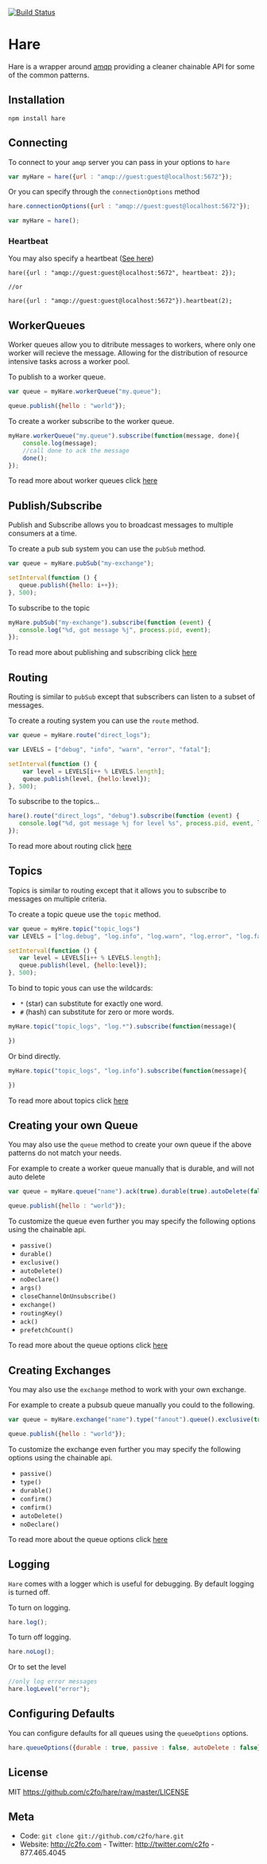 [![Build Status](https://travis-ci.org/C2FO/hare.png)](https://travis-ci.org/C2FO/hare)

# Hare

Hare is a wrapper around [amqp](https://github.com/postwait/node-amqp) providing a cleaner chainable API for some of the common patterns.

## Installation

```
npm install hare
```


## Connecting

To connect to your `amqp` server you can pass in your options to `hare`

```javascript
var myHare = hare({url : "amqp://guest:guest@localhost:5672"});

```

Or you can specify through the `connectionOptions` method

```javascript
hare.connectionOptions({url : "amqp://guest:guest@localhost:5672"});

var myHare = hare();

```

### Heartbeat

You may also specify a heartbeat ([See here](http://www.rabbitmq.com/reliability.html))

```
hare({url : "amqp://guest:guest@localhost:5672", heartbeat: 2});

//or

hare({url : "amqp://guest:guest@localhost:5672"}).heartbeat(2);
```

## WorkerQueues

Worker queues allow you to ditribute messages to workers, where only one worker will recieve the message. Allowing for the distribution of resource intensive tasks across a worker pool.

To publish to a worker queue.

```javascript
var queue = myHare.workerQueue("my.queue");

queue.publish({hello : "world"});

```

To create a worker subscribe to the worker queue.

```javascript
myHare.workerQueue("my.queue").subscribe(function(message, done){
	console.log(message);
	//call done to ack the message	
	done();
});
```

To read more about worker queues click [here](http://www.rabbitmq.com/tutorials/tutorial-two-python.html)

## Publish/Subscribe

Publish and Subscribe allows you to broadcast messages to multiple consumers at a time.

To create a pub sub system you can use the `pubSub` method.

```javascript
var queue = myHare.pubSub("my-exchange");

setInterval(function () {
   queue.publish({hello: i++});
}, 500);
```

To subscribe to the topic

```javascript
myHare.pubSub("my-exchange").subscribe(function (event) {
   console.log("%d, got message %j", process.pid, event);
});
```

To read more about publishing and subscribing click [here](http://www.rabbitmq.com/tutorials/tutorial-two-python.html)

## Routing


Routing is similar to `pubSub` except that subscribers can listen to a subset of messages. 

To create a routing system you can use the `route` method.

```javascript
var queue = myHare.route("direct_logs");

var LEVELS = ["debug", "info", "warn", "error", "fatal"];

setInterval(function () {
	var level = LEVELS[i++ % LEVELS.length];
	queue.publish(level, {hello:level});
}, 500);

```

To subscribe to the topics…

```javascript
hare().route("direct_logs", "debug").subscribe(function (event) {
   console.log("%d, got message %j for level %s", process.pid, event, level);
});

```

To read more about routing click [here](http://www.rabbitmq.com/tutorials/tutorial-four-python.html)

## Topics

Topics is similar to routing except that it allows you to subscribe to messages on multiple criteria.

To create a topic queue use the `topic` method.

```javascript
var queue = myHre.topic("topic_logs")
var LEVELS = ["log.debug", "log.info", "log.warn", "log.error", "log.fatal"];

setInterval(function () {
   var level = LEVELS[i++ % LEVELS.length];
   queue.publish(level, {hello:level});
}, 500);
```

To bind to topic yous can use the wildcards:

* `*` (star) can substitute for exactly one word.
* `#` (hash) can substitute for zero or more words.

```javascript
myHare.topic("topic_logs", "log.*").subscribe(function(message){

})
```


Or bind directly.

```javascript
myHare.topic("topic_logs", "log.info").subscribe(function(message){

})
```

To read more about topics click [here](http://www.rabbitmq.com/tutorials/tutorial-five-python.html)

## Creating your own Queue

You may also use the `queue` method to create your own queue if the above patterns do not match your needs.

For example to create a worker queue manually that is durable, and will not auto delete

```javascript
var queue = myHare.queue("name").ack(true).durable(true).autoDelete(false);

queue.publish({hello : "world"});

```

To customize the queue even further you may specify the following options using the chainable api. 

 * `passive()`
 * `durable()`
 * `exclusive()`
 * `autoDelete()`
 * `noDeclare()`
 * `args()`
 * `closeChannelOnUnsubscribe()`
 * `exchange()`
 * `routingKey()`
 * `ack()`
 * `prefetchCount()`
 
 
To read more about the queue options click [here](https://github.com/postwait/node-amqp#queue)

## Creating Exchanges

You may also use the `exchange` method to work with your own exchange.

For example to create a pubsub queue manually you could to the following.

```javascript
var queue = myHare.exchange("name").type("fanout").queue().exclusive(true);

queue.publish({hello : "world"});

```
To customize the exchange even further you may specify the following options using the chainable api. 

 * `passive()`
 * `type()`
 * `durable()`
 * `confirm()`
 * `comfirm()`
 * `autoDelete()`
 * `noDeclare()`

To read more about the queue options click [here](https://github.com/postwait/node-amqp#exchange)

## Logging

`Hare` comes with a logger which is useful for debugging. By default logging is turned off. 

To turn on logging.

```javascript
hare.log();
```


To turn off logging.

```javascript
hare.noLog();
```

Or to set the level

```javascript
//only log error messages
hare.logLevel("error");
```

## Configuring Defaults

You can configure defaults for all queues using the `queueOptions` options.

```javascript
hare.queueOptions({durable : true, passive : false, autoDelete : false});
```

## License


MIT <https://github.com/c2fo/hare/raw/master/LICENSE>

## Meta

* Code: `git clone git://github.com/c2fo/hare.git`
* Website:  <http://c2fo.com> - Twitter: <http://twitter.com/c2fo> - 877.465.4045

